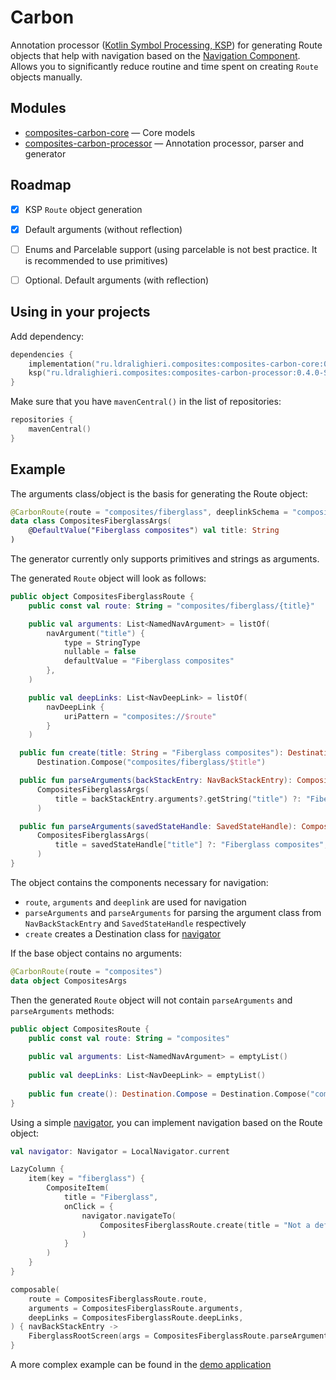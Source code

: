 
# Carbon

Annotation processor ([Kotlin Symbol Processing, KSP][ksp]) for generating Route objects that help with navigation based on the [Navigation Component][navigation].
Allows you to significantly reduce routine and time spent on creating `Route` objects manually.


## Modules
* [composites-carbon-core] &mdash; Core models
* [composites-carbon-processor] &mdash; Annotation processor, parser and generator


## Roadmap

- [X] KSP `Route` object generation
- [X] Default arguments (without reflection)
- [ ] Enums and Parcelable support (using parcelable is not best practice. It is recommended to use primitives)
- [ ] Optional. Default arguments (with reflection)


## Using in your projects

Add dependency:

```kotlin
dependencies {
    implementation("ru.ldralighieri.composites:composites-carbon-core:0.4.0-SNAPSHOT")
    ksp("ru.ldralighieri.composites:composites-carbon-processor:0.4.0-SNAPSHOT")
}
```

Make sure that you have `mavenCentral()` in the list of repositories:

```kotlin
repositories {
    mavenCentral()
}
```


## Example

The arguments class/object is the basis for generating the Route object:
```kotlin
@CarbonRoute(route = "composites/fiberglass", deeplinkSchema = "composites")
data class CompositesFiberglassArgs(
    @DefaultValue("Fiberglass composites") val title: String
)
```
The generator currently only supports primitives and strings as arguments.

The generated `Route` object will look as follows:
```kotlin
public object CompositesFiberglassRoute { 
    public const val route: String = "composites/fiberglass/{title}"

    public val arguments: List<NamedNavArgument> = listOf(
        navArgument("title") { 
            type = StringType
            nullable = false
            defaultValue = "Fiberglass composites"
        },
    )

    public val deepLinks: List<NavDeepLink> = listOf(
        navDeepLink {
            uriPattern = "composites://$route"
        }
    )

  public fun create(title: String = "Fiberglass composites"): Destination.Compose = 
      Destination.Compose("composites/fiberglass/$title")

  public fun parseArguments(backStackEntry: NavBackStackEntry): CompositesFiberglassArgs = 
      CompositesFiberglassArgs(
          title = backStackEntry.arguments?.getString("title") ?: "Fiberglass composites",
      )

  public fun parseArguments(savedStateHandle: SavedStateHandle): CompositesFiberglassArgs = 
      CompositesFiberglassArgs(
          title = savedStateHandle["title"] ?: "Fiberglass composites",
      )
}
```
The object contains the components necessary for navigation:
- `route`, `arguments` and `deeplink` are used for navigation
- `parseArguments` and `parseArguments` for parsing the argument class from `NavBackStackEntry` and `SavedStateHandle` respectively
- `create` creates a Destination class for [navigator]

If the base object contains no arguments:
```kotlin
@CarbonRoute(route = "composites")
data object CompositesArgs
```

Then the generated `Route` object will not contain `parseArguments` and `parseArguments` methods:
```kotlin
public object CompositesRoute {
    public const val route: String = "composites"
    
    public val arguments: List<NamedNavArgument> = emptyList()
    
    public val deepLinks: List<NavDeepLink> = emptyList()
    
    public fun create(): Destination.Compose = Destination.Compose("composites")
}
```

Using a simple [navigator], you can implement navigation based on the Route object:
```kotlin
val navigator: Navigator = LocalNavigator.current

LazyColumn {
    item(key = "fiberglass") {
        CompositeItem(
            title = "Fiberglass",
            onClick = {
                navigator.navigateTo(
                    CompositesFiberglassRoute.create(title = "Not a default title")
                )
            }
        )
    }
}

composable(
    route = CompositesFiberglassRoute.route,
    arguments = CompositesFiberglassRoute.arguments,
    deepLinks = CompositesFiberglassRoute.deepLinks,
) { navBackStackEntry ->
    FiberglassRootScreen(args = CompositesFiberglassRoute.parseArguments(navBackStackEntry))
}
```

A more complex example can be found in the [demo application][demo]


[ksp]: https://kotlinlang.org/docs/ksp-overview.html
[navigator]: https://github.com/LDRAlighieri/Composites/blob/master/sample/src/main/kotlin/ru/ldralighieri/composites/sample/navigation/Navigator.kt
[composites-carbon-core]: https://github.com/LDRAlighieri/Composites/tree/main/composites-carbon/core
[composites-carbon-processor]: https://github.com/LDRAlighieri/Composites/tree/main/composites-carbon/processor
[navigation]: https://developer.android.com/guide/navigation
[demo]: https://github.com/LDRAlighieri/Composites/blob/master/sample/src/main/kotlin/ru/ldralighieri/composites/sample/navigation/AppNavHost.kt
